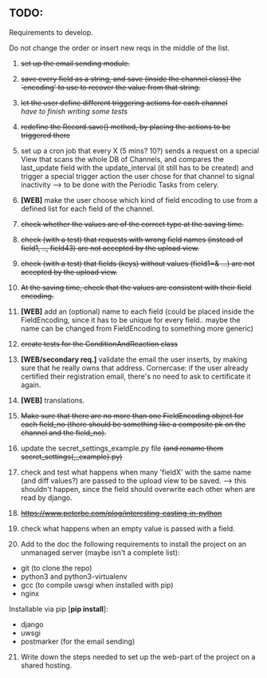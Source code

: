 TODO:
-----

Requirements to develop.

Do not change the order or insert new reqs in the middle of the list.

1. ~~set up the email sending module.~~

1. ~~save every field as a string, and save (inside the channel class) the `encoding' to use to recover the value from that string.~~

1. ~~let the user define different triggering actions for each channel~~ <br />
*have to finish writing some tests*

1. ~~redefine the Record.save() method, by placing the actions to be triggered there~~

5. set up a cron job that every X (5 mins? 10?) sends a request on a special View that scans the whole DB of Channels, and compares the last_update field with the update_interval (it still has to be created) and trigger a special trigger action the user chose for that channel to signal inactivity --> to be done with the Periodic Tasks from celery.

1. **[WEB]** make the user choose which kind of field encoding to use from a defined list for each field of the channel.

1. ~~check whether the values are of the correct type at the saving time.~~

1. ~~check (with a test) that requests with wrong field names (instead of field1, .., field43) are not accepted by the upload view.~~

1. ~~check (with a test) that fields (keys) without values (field1=& ...) are not accepted by the upload view.~~

10. ~~At the saving time, check that the values are consistent with their field encoding.~~

1. **[WEB]** add an (optional) name to each field (could be placed inside the FieldEncoding, since it has to be unique for every field.. maybe the name can be changed from FieldEncoding to something more generic)

1. ~~create tests for the ConditionAndReaction class~~

1. **[WEB/secondary req.]** validate the email the user inserts, by making sure that he really owns that address.
Cornercase: if the user already certified their registration email, there's no need to ask to certificate it again.

1. **[WEB]** translations.

15. ~~Make sure that there are no more than one FieldEncoding object for each field_no (there should be something like a composite pk on the channel and the field_no).~~

1. update the secret_settings_example.py file ~~(and rename them secret_settings{,_example}.py)~~

1. check and test what happens when many 'fieldX' with the same name (and diff values?) are passed to the upload view to be saved. --> this shouldn't happen, since the field should overwrite each other when are read by django.

1. ~~https://www.peterbe.com/plog/interesting-casting-in-python~~

1. check what happens when an empty value is passed with a field.

20. Add to the doc the following requirements to install the project on an unmanaged server (maybe isn't a complete list):

  * git (to clone the repo)
  * python3 and python3-virtualenv
  * gcc (to compile uwsgi when installed with pip)
  * nginx

  Installable via pip [**pip install**]:
  * django
  * uwsgi
  * postmarker (for the email sending)

21. Write down the steps needed to set up the web-part of the project on a shared hosting.
